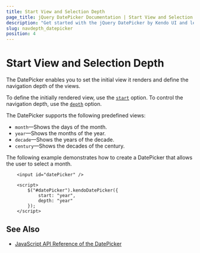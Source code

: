 ```yaml
---
title: Start View and Selection Depth
page_title: jQuery DatePicker Documentation | Start View and Selection Depth
description: "Get started with the jQuery DatePicker by Kendo UI and learn how to define the start view and control the navigation depth of the widget."
slug: navdepth_datepicker
position: 4
---
```


# Start View and Selection Depth

The DatePicker enables you to set the initial view it renders and define the navigation depth of the views.  

To define the initially rendered view, use the [`start`](/api/javascript/ui/datepicker/configuration/start) option. To control the navigation depth, use the [`depth`](/api/javascript/ui/datepicker/configuration/depth) option.

The DatePicker supports the following predefined views:
* `month`&mdash;Shows the days of the month.
* `year`&mdash;Shows the months of the year.
* `decade`&mdash;Shows the years of the decade.
* `century`&mdash;Shows the decades of the century.

The following example demonstrates how to create a DatePicker that allows the user to select a month.

```dojo
    <input id="datePicker" />

    <script>
        $("#datePicker").kendoDatePicker({
            start: "year",
            depth: "year"
        });
    </script>
```

## See Also

* [JavaScript API Reference of the DatePicker](/api/javascript/ui/datepicker)
